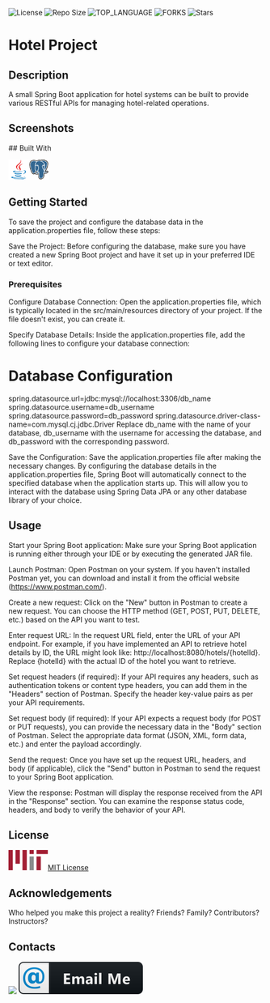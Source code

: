 ![License](https://img.shields.io/github/license/Dilshodov-Fazliddin/Hotel.svg?style=for-the-badge) ![Repo Size](https://img.shields.io/github/languages/code-size/Dilshodov-Fazliddin/Hotel.svg?style=for-the-badge) ![TOP_LANGUAGE](https://img.shields.io/github/languages/top/Dilshodov-Fazliddin/Hotel.svg?style=for-the-badge) ![FORKS](https://img.shields.io/github/forks/Dilshodov-Fazliddin/Hotel.svg?style=for-the-badge&social) ![Stars](https://img.shields.io/github/stars/Dilshodov-Fazliddin/Hotel.svg?style=for-the-badge)
    
# Hotel Project

## Description

A small Spring Boot application for hotel systems can be built to provide various RESTful APIs for managing hotel-related operations.

## Screenshots

<img src="" />## Built With

<a href="https://docs.oracle.com/javase/tutorial/index.html"><img src="https://raw.githubusercontent.com/devicons/devicon/master/icons/java/java-original.svg" height="40px" width="40px" /></a><a href="https://www.postgresql.org/"><img src="https://raw.githubusercontent.com/devicons/devicon/master/icons/postgresql/postgresql-original.svg" height="40px" width="40px" /></a>

## Getting Started

To save the project and configure the database data in the application.properties file, follow these steps:

Save the Project: Before configuring the database, make sure you have created a new Spring Boot project and have it set up in your preferred IDE or text editor.

### Prerequisites

Configure Database Connection: Open the application.properties file, which is typically located in the src/main/resources directory of your project. If the file doesn't exist, you can create it.

Specify Database Details: Inside the application.properties file, add the following lines to configure your database connection:


# Database Configuration
spring.datasource.url=jdbc:mysql://localhost:3306/db_name
spring.datasource.username=db_username
spring.datasource.password=db_password
spring.datasource.driver-class-name=com.mysql.cj.jdbc.Driver
Replace db_name with the name of your database, db_username with the username for accessing the database, and db_password with the corresponding password.

Save the Configuration: Save the application.properties file after making the necessary changes.
By configuring the database details in the application.properties file, Spring Boot will automatically connect to the specified database when the application starts up. This will allow you to interact with the database using Spring Data JPA or any other database library of your choice.


## Usage

Start your Spring Boot application: Make sure your Spring Boot application is running either through your IDE or by executing the generated JAR file.

Launch Postman: Open Postman on your system. If you haven't installed Postman yet, you can download and install it from the official website (https://www.postman.com/).

Create a new request: Click on the "New" button in Postman to create a new request. You can choose the HTTP method (GET, POST, PUT, DELETE, etc.) based on the API you want to test.

Enter request URL: In the request URL field, enter the URL of your API endpoint. For example, if you have implemented an API to retrieve hotel details by ID, the URL might look like: http://localhost:8080/hotels/{hotelId}. Replace {hotelId} with the actual ID of the hotel you want to retrieve.

Set request headers (if required): If your API requires any headers, such as authentication tokens or content type headers, you can add them in the "Headers" section of Postman. Specify the header key-value pairs as per your API requirements.

Set request body (if required): If your API expects a request body (for POST or PUT requests), you can provide the necessary data in the "Body" section of Postman. Select the appropriate data format (JSON, XML, form data, etc.) and enter the payload accordingly.

Send the request: Once you have set up the request URL, headers, and body (if applicable), click the "Send" button in Postman to send the request to your Spring Boot application.

View the response: Postman will display the response received from the API in the "Response" section. You can examine the response status code, headers, and body to verify the behavior of your API.




## License

<a href="https://choosealicense.com/licenses/mit/"><img src="https://raw.githubusercontent.com/johnturner4004/readme-generator/master/src/components/assets/images/mit.svg" height=40 />MIT License</a>

## Acknowledgements

Who helped you make this project a reality? Friends? Family? Contributors? Instructors?

## Contacts

<a href="https://www.linkedin.com/in/"><img src="https://img.shields.io/badge/LinkedIn-0077B5?style=for-the-badge&logo=linkedin&logoColor=white" /></a>  <a href="mailto:"><img src=https://raw.githubusercontent.com/johnturner4004/readme-generator/master/src/components/assets/images/email_me_button_icon_151852.svg /></a>
